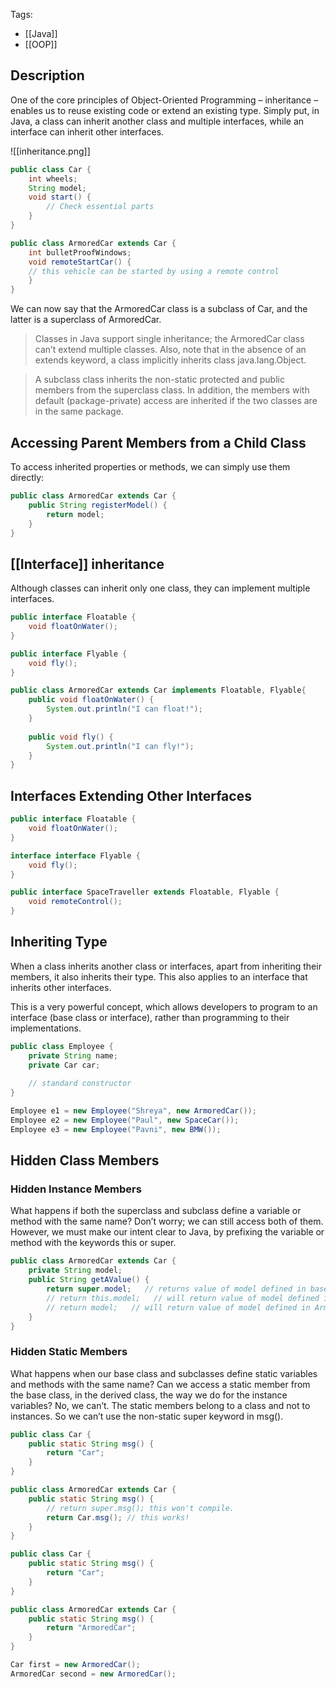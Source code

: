 Tags: 
- [[Java]]
- [[OOP]]

## Description
One of the core principles of Object-Oriented Programming – inheritance – enables us to reuse existing code or extend an existing type.
Simply put, in Java, a class can inherit another class and multiple interfaces, while an interface can inherit other interfaces.

![[inheritance.png]]

```java
public class Car {
    int wheels;
    String model;
    void start() {
        // Check essential parts
    }
}

public class ArmoredCar extends Car {
    int bulletProofWindows;
    void remoteStartCar() {
	// this vehicle can be started by using a remote control
    }
}
```
We can now say that the ArmoredCar class is a subclass of Car, and the latter is a superclass of ArmoredCar.

> Classes in Java support single inheritance; the ArmoredCar class can’t extend multiple classes. Also, note that in the absence of an extends keyword, a class implicitly inherits class java.lang.Object.

> A subclass class inherits the non-static protected and public members from the superclass class. In addition, the members with default (package-private) access are inherited if the two classes are in the same package.

## Accessing Parent Members from a Child Class

To access inherited properties or methods, we can simply use them directly:
```java
public class ArmoredCar extends Car {
    public String registerModel() {
        return model;
    }
}
```

## [[Interface]] inheritance

Although classes can inherit only one class, they can implement multiple interfaces.
```java
public interface Floatable {
    void floatOnWater();
}

public interface Flyable {
    void fly();
}

public class ArmoredCar extends Car implements Floatable, Flyable{
    public void floatOnWater() {
        System.out.println("I can float!");
    }
 
    public void fly() {
        System.out.println("I can fly!");
    }
}
```

## Interfaces Extending Other Interfaces
```java
public interface Floatable {
    void floatOnWater();
}

interface interface Flyable {
    void fly();
}

public interface SpaceTraveller extends Floatable, Flyable {
    void remoteControl();
}
```

## Inheriting Type

When a class inherits another class or interfaces, apart from inheriting their members, it also inherits their type. This also applies to an interface that inherits other interfaces.

This is a very powerful concept, which allows developers to program to an interface (base class or interface), rather than programming to their implementations.

```java
public class Employee {
    private String name;
    private Car car;
    
    // standard constructor
}

Employee e1 = new Employee("Shreya", new ArmoredCar());
Employee e2 = new Employee("Paul", new SpaceCar());
Employee e3 = new Employee("Pavni", new BMW());
```

## Hidden Class Members

### Hidden Instance Members
What happens if both the superclass and subclass define a variable or method with the same name? Don’t worry; we can still access both of them. However, we must make our intent clear to Java, by prefixing the variable or method with the keywords this or super.

```java
public class ArmoredCar extends Car {
    private String model;
    public String getAValue() {
    	return super.model;   // returns value of model defined in base class Car
    	// return this.model;   // will return value of model defined in ArmoredCar
    	// return model;   // will return value of model defined in ArmoredCar
    }
}
```

### Hidden Static Members
What happens when our base class and subclasses define static variables and methods with the same name? Can we access a static member from the base class, in the derived class, the way we do for the instance variables?
No, we can’t. The static members belong to a class and not to instances. So we can’t use the non-static super keyword in msg().

```java
public class Car {
    public static String msg() {
        return "Car";
    }
}

public class ArmoredCar extends Car {
    public static String msg() {
        // return super.msg(); this won't compile.
        return Car.msg(); // this works!
    }
}
```

```java
public class Car {
    public static String msg() {
        return "Car";
    }
}

public class ArmoredCar extends Car {
    public static String msg() {
        return "ArmoredCar";
    }
}

Car first = new ArmoredCar();
ArmoredCar second = new ArmoredCar();
```
